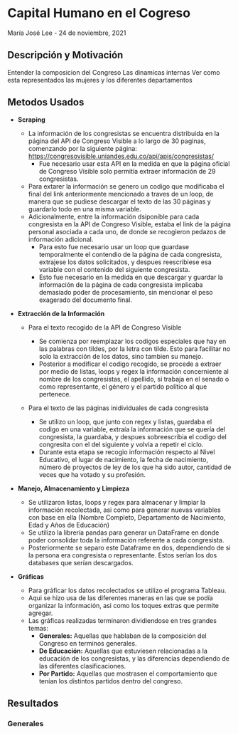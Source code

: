# Capital Humano en el Cogreso
María José Lee - 24 de noviembre, 2021

## Descripción y Motivación
Entender la composicion del Congreso
Las dinamicas internas
Ver como esta representados las mujeres y los diferentes departamentos

## Metodos Usados
- **Scraping** 
  - La información de los congresistas se encuentra distribuida en la página del API de Congreso Visible a lo largo de 30 paginas, comenzando por la siguiente página: https://congresovisible.uniandes.edu.co/api/apis/congresistas/
    - Fue necesario usar esta API en la medida en que la página oficial de Congreso Visible solo permitía extraer información de 29 congresistas.
  - Para extarer la información se genero un codigo que modificaba el final del link anteriormente mencionado a traves de un loop, de manera que se pudiese descargar el texto de las 30 páginas y guardarlo todo en una misma variable.
  - Adicionalmente, entre la información dsiponible para cada congresista en la API de Congreso Visible, estaba el link de la página personal asociada a cada uno, de donde se recogieron pedazos de información adicional.
    - Para esto fue necesario usar un loop que guardase temporalmente el contendio de la página de cada congresista, extrajese los datos solicitados, y despues reescribiese esa variable con el contenido del siguiente congresista.
    - Esto fue necesario en la medida en que descargar y guardar la información de la página de cada congresista implicaba demasiado poder de procesamiento, sin mencionar el peso exagerado del documento final.

- **Extracción de la Información** <br>
  - Para el texto recogido de la API de Congreso Visible
    - Se comienza por reemplazar los codigos especiales que hay en las palabras con tildes, por la letra con tilde. Esto para facilitar no solo la extracción de los datos, sino tambien su manejo.
     - Posterior a modificar el codigo recogido, se procede a extraer por medio de listas, loops y regex la información concerniente al nombre de los congresistas, el apellido, si trabaja en el senado o como representante, el género y el partido político al que pertenece.

  - Para el texto de las páginas inidividuales de cada congresista 
    - Se utilizo un loop, que junto con regex y listas, guardaba el codigo en una variable, extraía la información que se quería del congresista, la guardaba, y despues sobreescribia el codigo del congresita con el del siguiente y volvía a repetir el ciclo.
    - Durante esta etapa se recogio información respecto al Nivel Educativo, el lugar de nacimiento, la fecha de nacimiento, número de proyectos de ley de los que ha sido autor, cantidad de veces que ha votado y su profesión.

- **Manejo, Almacenamiento y Limpieza** <br>
  - Se utilizaron listas, loops y regex para almacenar y limpiar la información recolectada, asi como para generar nuevas variables con base en ella (Nombre Completo, Departamento de Nacimiento, Edad y Años de Educación)
  - Se utilizo la librería pandas para generar un DataFrame en donde poder consolidar toda la información referente a cada congresista.
  - Posteriormente se separo este Dataframe en dos, dependiendo de si la persona era congresista o representante. Estos serían los dos databases que serían descargados.

- **Gráficas** <br>
  - Para gráficar los datos recolectados se utilizo el programa Tableau.
  - Aqui se hizo usa de las diferentes maneras en las que se podía organizar la información, asi como los toques extras que permite agregar.
  - Las gráficas realizadas terminaron dividiendose en tres grandes temas:
    - **Generales:** Aquellas que hablaban de la composición del Congreso en terminos generales.
    - **De Educación:** Aquellas que estuviesen relacionadas a la educación de los congresistas, y las diferencias dependiendo de las diferentes clasificaciones.
    - **Por Partido:** Aquellas que mostrasen el comportamiento que tenían los distintos partidos dentro del congreso.

## Resultados
### Generales
